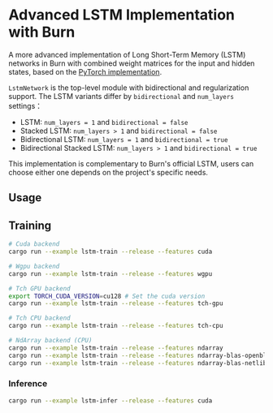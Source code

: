 # Advanced LSTM Implementation with Burn

A more advanced implementation of Long Short-Term Memory (LSTM) networks in Burn with combined
weight matrices for the input and hidden states, based on the
[PyTorch implementation](https://github.com/shiv08/Advanced-LSTM-Implementation-with-PyTorch).

`LstmNetwork` is the top-level module with bidirectional and regularization support. The LSTM
variants differ by `bidirectional` and `num_layers` settings：

- LSTM: `num_layers = 1` and `bidirectional = false`
- Stacked LSTM: `num_layers > 1` and `bidirectional = false`
- Bidirectional LSTM: `num_layers = 1` and `bidirectional = true`
- Bidirectional Stacked LSTM: `num_layers > 1` and `bidirectional = true`

This implementation is complementary to Burn's official LSTM, users can choose either one depends on
the project's specific needs.

## Usage

## Training

```sh
# Cuda backend
cargo run --example lstm-train --release --features cuda

# Wgpu backend
cargo run --example lstm-train --release --features wgpu

# Tch GPU backend
export TORCH_CUDA_VERSION=cu128 # Set the cuda version
cargo run --example lstm-train --release --features tch-gpu

# Tch CPU backend
cargo run --example lstm-train --release --features tch-cpu

# NdArray backend (CPU)
cargo run --example lstm-train --release --features ndarray
cargo run --example lstm-train --release --features ndarray-blas-openblas
cargo run --example lstm-train --release --features ndarray-blas-netlib
```

### Inference

```sh
cargo run --example lstm-infer --release --features cuda
```
